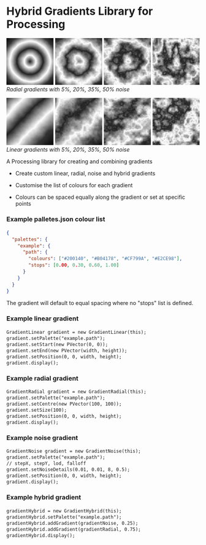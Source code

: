 # Hybrid Gradients Library for Processing

![Radial gradients with 5%, 20%, 35%, 50% noise](https://raw.githubusercontent.com/aaron-keenan/gradients_for_processing/master/examples/documentation/images/radial-with-noise.png)
*Radial gradients with 5%, 20%, 35%, 50% noise*

![Linear gradients with 5%, 20%, 35%, 50% noise](https://raw.githubusercontent.com/aaron-keenan/gradients_for_processing/master/examples/documentation/images/linear-with-noise.png)
*Linear gradients with 5%, 20%, 35%, 50% noise*

A Processing library for creating and combining gradients

* Create custom linear, radial, noise and hybrid gradients

* Customise the list of colours for each gradient

* Colours can be spaced equally along the gradient or set at specific points

### Example palletes.json colour list

```json
{
  "palettes": {
    "example": {
      "path": {
        "colours": ["#200140", "#B04178", "#CF799A", "#E2CE98"],
        "stops": [0.00, 0.30, 0.60, 1.00]
      }
    }
  }
}
```

The gradient will default to equal spacing where no "stops" list is defined.

### Example linear gradient

```
GradientLinear gradient = new GradientLinear(this);
gradient.setPalette("example.path");
gradient.setStart(new PVector(0, 0));
gradient.setEnd(new PVector(width, height));
gradient.setPosition(0, 0, width, height);
gradient.display();
```

### Example radial gradient

```
GradientRadial gradient = new GradientRadial(this);
gradient.setPalette("example.path");
gradient.setCentre(new PVector(100, 100));
gradient.setSize(100);
gradient.setPosition(0, 0, width, height);
gradient.display();
```

### Example noise gradient

```
GradientNoise gradient = new GradientNoise(this);
gradient.setPalette("example.path");
// stepX, stepY, lod, falloff
gradient.setNoiseDetails(0.01, 0.01, 8, 0.5);
gradient.setPosition(0, 0, width, height);
gradient.display();
```

### Example hybrid gradient
```
gradientHybrid = new GradientHybrid(this);
gradientHybrid.setPalette("example.path");
gradientHybrid.addGradient(gradientNoise, 0.25);
gradientHybrid.addGradient(gradientRadial, 0.75);
gradientHybrid.display();
```

